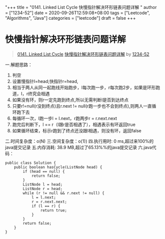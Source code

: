 "+++
title = "0141. Linked List Cycle 快慢指针解决环形链表问题详解 "
author = ["1234-52"]
date = 2020-09-26T12:59:08+08:00
tags = ["Leetcode", "Algorithms", "Java"]
categories = ["leetcode"]
draft = false
+++

# 快慢指针解决环形链表问题详解

> [0141. Linked List Cycle](https://leetcode-cn.com/problems/linked-list-cycle/)
> [快慢指针解决环形链表问题详解](https://leetcode-cn.com/problems/linked-list-cycle/solution/kuai-man-zhi-zhen-jie-jue-huan-xing-lian-biao-we-2/) by [1234-52](https://leetcode-cn.com/u/1234-52/)

一.解题思路：
1. 判空
2. 设置慢指针l=head;快指针r=head,
3. 相当于两人从同一起跑线开始跑步，l每次跑一步，r每次跑2步，如果是环形跑道，l，r终究会相遇
4. 如果没有环，则r一定先跑到终点,所以无需判断l是否到达终点
5. 只要r!=null(r没到终点)且r.next != null(r跑一步也不会到终点),则两人一直循环跑下去
6. 每循环一次，l跑一步l = l.next，r跑两步r = r.next.next
7. 跑完后判断下，l == r（l跟r是否相遇了），相遇表示有环返回true
8. 如果循环结束，标示r跑到了终点还没跟l相遇，则没有环，返回false

二.时间复杂度：o(N)
三.空间复杂度：o(1))
四.执行用时: 0 ms,超过来100%的java提交记录
五.内存消耗: 38.9 MB,超过了65.13%%的java提交记录
六.java代码：
```
public class Solution {
    public boolean hasCycle(ListNode head) {
        if (head == null) {
            return false;
        }
        ListNode l = head;
        ListNode r = head;
        while (r != null && r.next != null) {
            l = l.next;
            r = r.next.next;
            if (l == r) {
                return true;
            }
        }
        return false;
    }
}
```